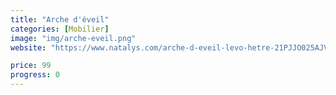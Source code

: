 ```yaml
---
title: "Arche d'éveil"
categories: [Mobilier]
image: "img/arche-eveil.png"
website: "https://www.natalys.com/arche-d-eveil-levo-hetre-21PJJO025AJV999.html"

price: 99
progress: 0
--- 
```

